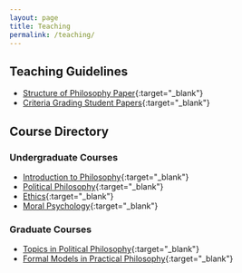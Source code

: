 ```yaml
---
layout: page
title: Teaching
permalink: /teaching/
---
```


## **Teaching Guidelines**

- [Structure of Philosophy Paper](/docs/structure-philosophy-paper.pdf){:target="_blank"}
- [Criteria Grading Student Papers](/docs/Criteria-Grading-Student-Papers.pdf){:target="_blank"}

## **Course Directory**

### Undergraduate Courses

- [Introduction to Philosophy](/teaching/phil101/){:target="_blank"}
- [Political Philosophy](/teaching/pp/){:target="_blank"}
- [Ethics](/teaching/ethics/){:target="_blank"}
- [Moral Psychology](/teaching/moral-psy/){:target="_blank"}

### Graduate Courses

- [Topics in Political Philosophy](/teaching/pp-topics/){:target="_blank"}
- [Formal Models in Practical Philosophy](/teaching/pp-formal-methods/){:target="_blank"}
